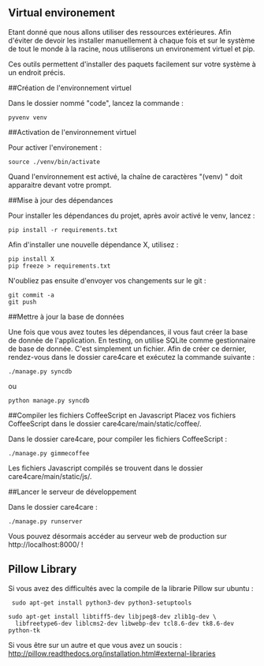 ## Virtual environement

Etant donné que nous allons utiliser des ressources extérieures. Afin d'éviter de devoir les installer manuellement à chaque fois et sur le système de tout le monde à la racine, nous utiliserons un environement virtuel et pip.

Ces outils permettent d'installer des paquets facilement sur votre système à un endroit précis.

##Création de l'environnement virtuel

Dans le dossier nommé "code", lancez la commande :
```
pyvenv venv
```

##Activation de l'environnement virtuel

Pour activer l'environement :
```
source ./venv/bin/activate
```

Quand l'environnement est activé, la chaîne de caractères "(venv) " doit apparaitre devant votre prompt.

##Mise à jour des dépendances

Pour installer les dépendances du projet, après avoir activé le venv, lancez :
```
pip install -r requirements.txt
```

Afin d'installer une nouvelle dépendance X, utilisez :
```
pip install X
pip freeze > requirements.txt
```

N'oubliez pas ensuite d'envoyer vos changements sur le git :
```
git commit -a
git push
```

##Mettre à jour la base de données

Une fois que vous avez toutes les dépendances, il vous faut créer la base de donnée de l'application. En testing, on utilise SQLite comme gestionnaire de base de donnée. C'est simplement un fichier. Afin de créer ce dernier, rendez-vous dans le dossier care4care et exécutez la commande suivante :
```
./manage.py syncdb
```

ou
```
python manage.py syncdb
```


##Compiler les fichiers CoffeeScript en Javascript
Placez vos fichiers CoffeeScript dans le dossier care4care/main/static/coffee/.

Dans le dossier care4care, pour compiler les fichiers CoffeeScript :
```
./manage.py gimmecoffee
```

Les fichiers Javascript compilés se trouvent dans le dossier care4care/main/static/js/.


##Lancer le serveur de développement

Dans le dossier care4care :
```
./manage.py runserver
```

Vous pouvez désormais accéder au serveur web de production sur http://localhost:8000/ !

## Pillow Library

Si vous avez des difficultés avec la compile de la librarie Pillow sur ubuntu :
```
 sudo apt-get install python3-dev python3-setuptools
```

```
sudo apt-get install libtiff5-dev libjpeg8-dev zlib1g-dev \
  libfreetype6-dev liblcms2-dev libwebp-dev tcl8.6-dev tk8.6-dev python-tk
```

Si vous être sur un autre et que vous avez un soucis : http://pillow.readthedocs.org/installation.html#external-libraries
 
